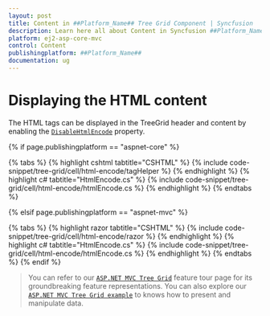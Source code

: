 ```yaml
---
layout: post
title: Content in ##Platform_Name## Tree Grid Component | Syncfusion
description: Learn here all about Content in Syncfusion ##Platform_Name## Tree Grid component of Syncfusion Essential JS 2 and more.
platform: ej2-asp-core-mvc
control: Content
publishingplatform: ##Platform_Name##
documentation: ug
---
```


# Displaying the HTML content

The HTML tags can be displayed in the TreeGrid header and content by enabling the [`DisableHtmlEncode`](https://help.syncfusion.com/cr/cref_files/aspnetcore-js2/Syncfusion.EJ2~Syncfusion.EJ2.TreeGrid.TreeGridColumn~DisableHtmlEncode.html) property.

{% if page.publishingplatform == "aspnet-core" %}

{% tabs %}
{% highlight cshtml tabtitle="CSHTML" %}
{% include code-snippet/tree-grid/cell/html-encode/tagHelper %}
{% endhighlight %}
{% highlight c# tabtitle="HtmlEncode.cs" %}
{% include code-snippet/tree-grid/cell/html-encode/htmlEncode.cs %}
{% endhighlight %}
{% endtabs %}

{% elsif page.publishingplatform == "aspnet-mvc" %}

{% tabs %}
{% highlight razor tabtitle="CSHTML" %}
{% include code-snippet/tree-grid/cell/html-encode/razor %}
{% endhighlight %}
{% highlight c# tabtitle="HtmlEncode.cs" %}
{% include code-snippet/tree-grid/cell/html-encode/htmlEncode.cs %}
{% endhighlight %}
{% endtabs %}
{% endif %}



> You can refer to our [`ASP.NET MVC Tree Grid`](https://www.syncfusion.com/aspnet-mvc-ui-controls/tree-grid) feature tour page for its groundbreaking feature representations. You can also explore our [`ASP.NET MVC Tree Grid example`](https://ej2.syncfusion.com/aspnetmvc/TreeGrid/Overview#/material) to knows how to present and manipulate data.